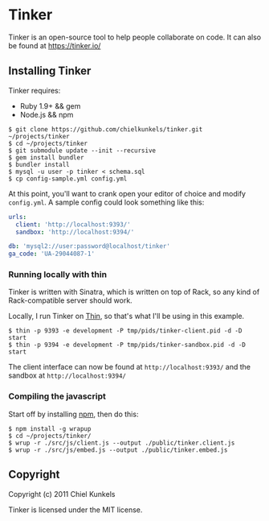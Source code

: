 # Tinker

Tinker is an open-source tool to help people collaborate on code. It can also be found at https://tinker.io/


## Installing Tinker

Tinker requires:

- Ruby 1.9+ && gem
- Node.js && npm


```
$ git clone https://github.com/chielkunkels/tinker.git ~/projects/tinker
$ cd ~/projects/tinker
$ git submodule update --init --recursive
$ gem install bundler
$ bundler install
$ mysql -u user -p tinker < schema.sql
$ cp config-sample.yml config.yml
```

At this point, you'll want to crank open your editor of choice and modify `config.yml`. A sample config could look something like this:

```yaml
urls:
  client: 'http://localhost:9393/'
  sandbox: 'http://localhost:9394/'

db: 'mysql2://user:password@localhost/tinker'
ga_code: 'UA-29044087-1'
```


### Running locally with thin

Tinker is written with Sinatra, which is written on top of Rack, so any kind of Rack-compatible server should work.

Locally, I run Tinker on [Thin](http://code.macournoyer.com/thin/), so that's what I'll be using in this example.

```
$ thin -p 9393 -e development -P tmp/pids/tinker-client.pid -d -D start
$ thin -p 9394 -e development -P tmp/pids/tinker-sandbox.pid -d -D start
```

The client interface can now be found at `http://localhost:9393/` and the sandbox at `http://localhost:9394/`


### Compiling the javascript

Start off by installing [npm](http://npmjs.org/), then do this:

```
$ npm install -g wrapup
$ cd ~/projects/tinker/
$ wrup -r ./src/js/client.js --output ./public/tinker.client.js
$ wrup -r ./src/js/embed.js --output ./public/tinker.embed.js
```

## Copyright

Copyright (c) 2011 Chiel Kunkels

Tinker is licensed under the MIT license.